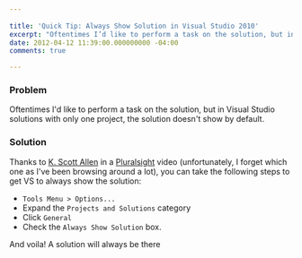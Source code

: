 ```yaml
---
 
title: 'Quick Tip: Always Show Solution in Visual Studio 2010'
excerpt: "Oftentimes I’d like to perform a task on the solution, but in Visual Studio solutions with only one project, the solution doesn’t show by default."
date: 2012-04-12 11:39:00.000000000 -04:00
comments: true

---
```

### Problem
Oftentimes I'd like to perform a task on the solution, but in Visual Studio solutions with only one project, the solution doesn't show by default.

### Solution
Thanks to [K. Scott Allen] in a [Pluralsight] video (unfortunately, I forget which one as I've been browsing around a lot), you can take the following steps to get VS to always show the solution:

* `Tools Menu > Options...`
* Expand the `Projects and Solutions` category
* Click `General`
* Check the `Always Show Solution` box.

And voila! A solution will always be there

[K. Scott Allen]: http://odetocode.com/blogs/scott/
[Pluralsight]: http://www.pluralsight-training.net/microsoft/
